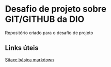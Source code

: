 # Desafio de projeto sobre GIT/GITHUB da DIO
Repositório criado para o desafio de projeto

## Links úteis

[Sitaxe básica markdown](https://www.markdownguide.org/basic-syntax/)
